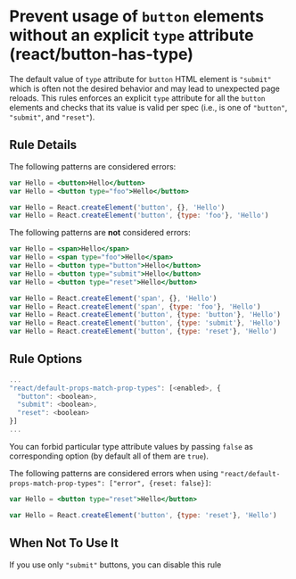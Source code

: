# Prevent usage of `button` elements without an explicit `type` attribute (react/button-has-type)

The default value of `type` attribute for `button` HTML element is `"submit"` which is often not the desired behavior and may lead to unexpected page reloads.
This rules enforces an explicit `type` attribute for all the `button` elements and checks that its value is valid per spec (i.e., is one of `"button"`, `"submit"`, and `"reset"`).

## Rule Details

The following patterns are considered errors:

```jsx
var Hello = <button>Hello</button>
var Hello = <button type="foo">Hello</button>

var Hello = React.createElement('button', {}, 'Hello')
var Hello = React.createElement('button', {type: 'foo'}, 'Hello')
```

The following patterns are **not** considered errors:

```jsx
var Hello = <span>Hello</span>
var Hello = <span type="foo">Hello</span>
var Hello = <button type="button">Hello</button>
var Hello = <button type="submit">Hello</button>
var Hello = <button type="reset">Hello</button>

var Hello = React.createElement('span', {}, 'Hello')
var Hello = React.createElement('span', {type: 'foo'}, 'Hello')
var Hello = React.createElement('button', {type: 'button'}, 'Hello')
var Hello = React.createElement('button', {type: 'submit'}, 'Hello')
var Hello = React.createElement('button', {type: 'reset'}, 'Hello')
```

## Rule Options

```js
...
"react/default-props-match-prop-types": [<enabled>, {
  "button": <boolean>,
  "submit": <boolean>,
  "reset": <boolean>
}]
...
```

You can forbid particular type attribute values by passing `false` as corresponding option (by default all of them are `true`).

The following patterns are considered errors when using `"react/default-props-match-prop-types": ["error", {reset: false}]`:

```jsx
var Hello = <button type="reset">Hello</button>

var Hello = React.createElement('button', {type: 'reset'}, 'Hello')
```

## When Not To Use It

If you use only `"submit"` buttons, you can disable this rule
